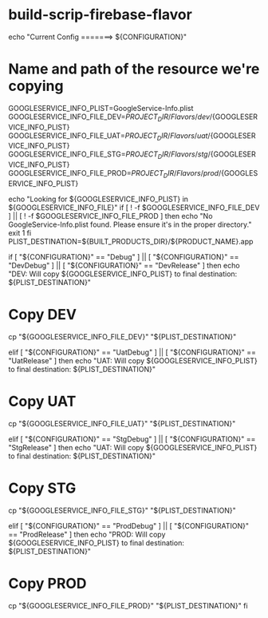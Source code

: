 # build-scrip-firebase-flavor
echo "Current Config =======> ${CONFIGURATION}"


# Name and path of the resource we're copying
GOOGLESERVICE_INFO_PLIST=GoogleService-Info.plist
GOOGLESERVICE_INFO_FILE_DEV=${PROJECT_DIR}/Flavors/dev/${GOOGLESERVICE_INFO_PLIST}
GOOGLESERVICE_INFO_FILE_UAT=${PROJECT_DIR}/Flavors/uat/${GOOGLESERVICE_INFO_PLIST}
GOOGLESERVICE_INFO_FILE_STG=${PROJECT_DIR}/Flavors/stg/${GOOGLESERVICE_INFO_PLIST}
GOOGLESERVICE_INFO_FILE_PROD=${PROJECT_DIR}/Flavors/prod/${GOOGLESERVICE_INFO_PLIST}

echo "Looking for ${GOOGLESERVICE_INFO_PLIST} in ${GOOGLESERVICE_INFO_FILE}"
if [ ! -f $GOOGLESERVICE_INFO_FILE_DEV ] || [ ! -f $GOOGLESERVICE_INFO_FILE_PROD ]
then
echo "No GoogleService-Info.plist found. Please ensure it's in the proper directory."
exit 1
fi
PLIST_DESTINATION=${BUILT_PRODUCTS_DIR}/${PRODUCT_NAME}.app

if [ "${CONFIGURATION}" == "Debug" ] || [ "${CONFIGURATION}" == "DevDebug" ] || [ "${CONFIGURATION}" == "DevRelease"  ]
then
echo "DEV: Will copy ${GOOGLESERVICE_INFO_PLIST} to final destination: ${PLIST_DESTINATION}"
# Copy DEV
cp "${GOOGLESERVICE_INFO_FILE_DEV}" "${PLIST_DESTINATION}"

elif [ "${CONFIGURATION}" == "UatDebug" ] || [ "${CONFIGURATION}" == "UatRelease" ]
then
echo "UAT: Will copy ${GOOGLESERVICE_INFO_PLIST} to final destination: ${PLIST_DESTINATION}"
# Copy UAT
cp "${GOOGLESERVICE_INFO_FILE_UAT}" "${PLIST_DESTINATION}"

elif [ "${CONFIGURATION}" == "StgDebug" ] || [ "${CONFIGURATION}" == "StgRelease" ]
then
echo "UAT: Will copy ${GOOGLESERVICE_INFO_PLIST} to final destination: ${PLIST_DESTINATION}"
# Copy STG
cp "${GOOGLESERVICE_INFO_FILE_STG}" "${PLIST_DESTINATION}"

elif [ "${CONFIGURATION}" == "ProdDebug" ] || [ "${CONFIGURATION}" == "ProdRelease" ]
then
echo "PROD: Will copy ${GOOGLESERVICE_INFO_PLIST} to final destination: ${PLIST_DESTINATION}"
# Copy PROD
cp "${GOOGLESERVICE_INFO_FILE_PROD}" "${PLIST_DESTINATION}"
fi



